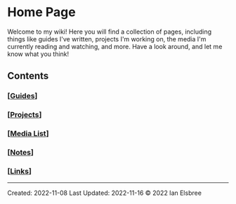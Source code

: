 # Home Page

Welcome to my wiki! Here you will find a collection of pages, including things like guides I've written, projects I'm working on, the media I'm currently reading and watching, and more. Have a look around, and let me know what you think!

## Contents

### [[Guides]]

### [[Projects]]

### [[Media List]]

### [[Notes]]

### [[Links]]

---
Created: 2022-11-08
Last Updated: 2022-11-16
© 2022 Ian Elsbree

[//begin]: # "Autogenerated link references for markdown compatibility"
[Guides]: Guides "Guides"
[Projects]: Projects "Projects"
[Media List]: <Media List> "Media List"
[Notes]: Notes "Notes"
[Links]: Links "Links"
[//end]: # "Autogenerated link references"
